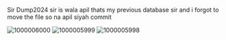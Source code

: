 Sir Dump2024 sir is wala apil thats my previous database sir and i forgot to move the file so na apil siyah commit

![1000006000](https://github.com/user-attachments/assets/9d862c42-6167-46c3-aae1-e0d3072f5d9d)
![1000005999](https://github.com/user-attachments/assets/2beb21ab-a53a-4789-a232-b09a684dfdf0)
![1000005998](https://github.com/user-attachments/assets/fac51727-7326-4e4b-86b2-01a4fddc1bfe)
